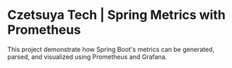 # Czetsuya Tech | Spring Metrics with Prometheus

This project demonstrate how Spring Boot's metrics can be generated, parsed, and visualized using
Prometheus and Grafana.
